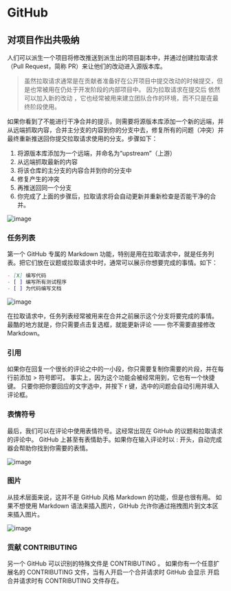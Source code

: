 # GitHub

## 对项目作出共吸纳

人们可以派生一个项目将修改推送到派生出的项目副本中，并通过创建拉取请求（Pull Request，简称 PR）来让他们的改动进入源版本库。

> 虽然拉取请求通常是在贡献者准备好在公开项目中提交改动的时候提交，但是也常被用在仍处于开发阶段的内部项目中。 因为拉取请求在提交后 依然可以加入新的改动 ，它也经常被用来建立团队合作的环境，而不只是在最终阶段使用。

如果你看到了不能进行干净合并的提示，则需要将源版本库添加一个新的远端，并从远端抓取内容，合并主分支的内容到你的分支中去，修复所有的问题（冲突）并最终重新推送回你提交拉取请求使用的分支。步骤如下：

1. 将源版本库添加为一个远端，并命名为“upstream”（上游）
2. 从远端抓取最新的内容
3. 将该仓库的主分支的内容合并到你的分支中
4. 修复产生的冲突
5. 再推送回同一个分支
6. 你完成了上面的步骤后，拉取请求将会自动更新并重新检查是否能干净的合并。

![image](http://shadows-mall.oss-cn-shenzhen.aliyuncs.com/images/assets/git/23.png)

### 任务列表

第一个 GitHub 专属的 Markdown 功能，特别是用在拉取请求中，就是任务列表。把它们放在议题或拉取请求中时，通常可以展示你想要完成的事情。如下：

```md
- [X] 编写代码
- [ ] 编写所有测试程序
- [ ] 为代码编写文档
```

![image](http://shadows-mall.oss-cn-shenzhen.aliyuncs.com/images/assets/git/24.png)

在拉取请求中，任务列表经常被用来在合并之前展示这个分支将要完成的事情。 最酷的地方就是，你只需要点击复选框，就能更新评论 —— 你不需要直接修改 Markdown。

### 引用

如果你在回复一个很长的评论之中的一小段，你只需要复制你需要的片段，并在每行前添加 > 符号即可。 事实上，因为这个功能会被经常用到，它也有一个快捷键。 只要你把你要回应的文字选中，并按下 r 键，选中的问题会自动引用并填入评论框。

### 表情符号

最后，我们可以在评论中使用表情符号。这经常出现在 GitHub 的议题和拉取请求的评论中。 GitHub 上甚至有表情助手。如果你在输入评论时以 : 开头，自动完成器会帮助你找到你需要的表情。

![image](http://shadows-mall.oss-cn-shenzhen.aliyuncs.com/images/assets/git/25.png)

### 图片

从技术层面来说，这并不是 GitHub 风格 Markdown 的功能，但是也很有用。 如果不想使用 Markdown 语法来插入图片，GitHub 允许你通过拖拽图片到文本区来插入图片。

![image](http://shadows-mall.oss-cn-shenzhen.aliyuncs.com/images/assets/git/26.png)

### 贡献 CONTRIBUTING

另一个 GitHub 可以识别的特殊文件是 CONTRIBUTING 。 如果你有一个任意扩展名的 CONTRIBUTING 文件，当有人开启一个合并请求时 GitHub 会显示 开启合并请求时有 CONTRIBUTING 文件存在。

